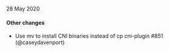 28 May 2020

#### Other changes

- Use mv to install CNI binaries instead of cp cni-plugin #851 (@caseydavenport)

